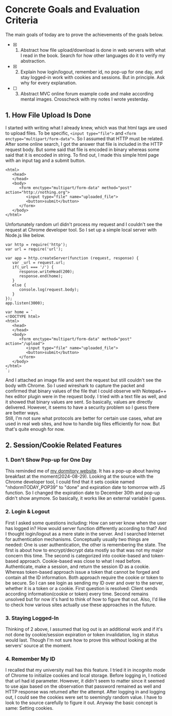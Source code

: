 <!--
In the first reading, I will go from the start to the end summarizing the language-specific features, and generalizing the overall model and concepts regarding the server, which I will memorize using mnemonics. Next, I will make review problems using the examples in the book to evaluate my understanding. If needed, I will read again some particular parts of the book, not the entire book. Then I will solve the review problems to check my mental model.
-->

# Concrete Goals and Evaluation Criteria
<!-- 
1. Make it fun.
2. Make it specific, measurable, provable.
3. Make it last.
-->
The main goals of today are to prove the achievements of the goals below.
- [x] 1. Abstract how file upload/download is done in web servers with what I read in the book. Search for how other languages do it to verify my abstraction.
- [x] 2. Explain how login/logout, remember id, no pop-up for one day, and stay logged-in work with cookies and sessions. But in principle. Ask why for every explanation.
- [ ] 3. Abstract MVC online forum example code and make according mental images. Crosscheck with my notes I wrote yesterday.

## 1. How File Upload Is Done
I started with writing what I already knew, which was that html tags are used to upload files. To be specific, `<input type="file">` and `<form enctype="multipart/form-data">`. So I assumed that HTTP must be related. After some online search, I got the answer that file is included in the HTTP request body. But some said that file is encoded in binary whereas some said that it is encoded in string. To find out, I made this simple html page with an input tag and a submit button.
```<!DOCTYPE html>
<html>
   <head>
   </head>
   <body>
      <form enctype="multipart/form-data" method="post" action="http://nothing.org">
         <input type="file" name="uploaded_file">
         <button>submit</button>
      </form>
   </body>
</html>
```
Unfortunately random url didn't process my request and I couldn't see the request at Chrome developer tool. So I set up a simple local server with Node.js like below.
```
var http = require('http');
var url = require('url');

var app = http.createServer(function (request, response) {
   var _url = request.url;
   if(_url === '/') {
      response.writeHead(200);
      response.end(home);
   }
   else {
      console.log(request.body);
   }
});
app.listen(3000);

var home = `
<!DOCTYPE html>
<html>
   <head>
   </head>
   <body>
      <form enctype="multipart/form-data" method="post" action="/upload">
         <input type="file" name="uploaded_file">
         <button>submit</button>
      </form>
   </body>
</html>
`;
```
And I attached an image file and sent the request but still couldn't see the body with Chrome. So I used wireshark to capture the packet and confirmed that binary values of the file that I could observe with Notepad++ hex editor plugin were in the request body. I tried with a text file as well, and it showed that binary values are sent. So basically, values are directly delivered. However, it seems to have a security problem so I guess there are better ways.  
Still, I'm not sure what protocols are better for certain use cases, what are used in real web sites, and how to handle big files efficiently for now. But that's quite enough for now.

## 2. Session/Cookie Related Features
### 1. Don't Show Pop-up for One Day
This reminded me of [my dormitory website](https://www.nhschool.co.kr/ko/index). It has a pop-up about having breakfast at the moment(2024-08-29). Looking at the source with the Chrome developer tool, I could find that it sets cookie named "nhdormTODAY_POP39" to "done" and expiration date to tomorrow with JS function. So I changed the expiration date to December 30th and pop-up didn't show anymore. So basically, it works like an external variable I guess.
### 2. Login & Logout
First I asked some questions including: How can server know when the user has logged in? How would server function differently according to that? And I thought login/logout as a mere state in the server. And I searched Internet for authentication mechanisms. Conceptually usually two things are needed: One is user authentication, the other is remembering the state. The first is about how to encrypt/decrypt data mostly so that was not my major concern this time. The second is categorized into cookie-based and token-based approach. Cookie-based was close to what I read before. Authenticate, make a session, and return the session ID as a cookie. Whereas token-based approach issue a token that cannot be forged and contain all the ID information. Both approach require the cookie or token to be secure. So I can see login as sending my ID over and over to the server, whether it is a token or a cookie. First question is resolved: Client sends according information(cookie or token) every time. Second remains unsolved but for now it's hard to think of how to figure that out. Also, I'd like to check how various sites actually use these approaches in the future.
### 3. Staying Logged-In
Thinking of 2 above, I assumed that log out is an additional work and if it's not done by cookie/session expiration or token invalidation, log in status would last. Though I'm not sure how to prove this without looking at the servers' source at the moment.
### 4. Remember My ID
I recalled that my university mail has this feature. I tried it in incognito mode of Chrome to initialize cookies and local storage. Before logging in, I noticed that url had id parameter. However, it didn't seem to matter since it seemed to use ajax based on the observation that password remained as well and HTTP response was returned after the attempt. After logging in and logging out, I could see the cookies were set to seemingly random value. I have to look to the source carefully to figure it out. Anyway the basic concept is same: Setting cookies.
<!--
### 1. The approaches/strategies I used to achieve the goals and why
### 2. The proof that I reached the goal
### 3. If not, what I did to make amends + re-evaluation till I do.
-->
